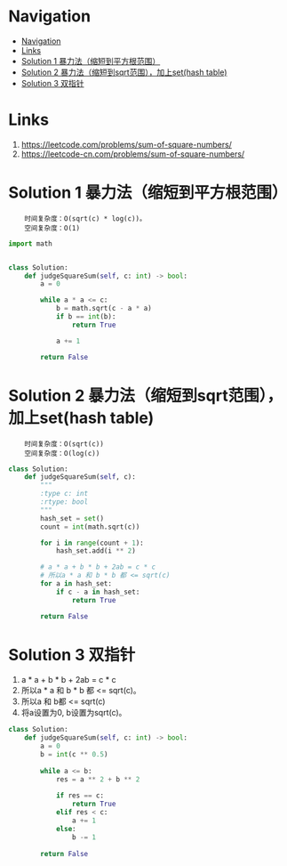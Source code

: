 # Navigation
- [Navigation](#navigation)
- [Links](#links)
- [Solution 1 暴力法（缩短到平方根范围）](#solution-1-%e6%9a%b4%e5%8a%9b%e6%b3%95%e7%bc%a9%e7%9f%ad%e5%88%b0%e5%b9%b3%e6%96%b9%e6%a0%b9%e8%8c%83%e5%9b%b4)
- [Solution 2 暴力法（缩短到sqrt范围），加上set(hash table)](#solution-2-%e6%9a%b4%e5%8a%9b%e6%b3%95%e7%bc%a9%e7%9f%ad%e5%88%b0sqrt%e8%8c%83%e5%9b%b4%e5%8a%a0%e4%b8%8asethash-table)
- [Solution 3 双指针](#solution-3-%e5%8f%8c%e6%8c%87%e9%92%88)

# Links
1. https://leetcode.com/problems/sum-of-square-numbers/
2. https://leetcode-cn.com/problems/sum-of-square-numbers/


# Solution 1 暴力法（缩短到平方根范围）
```
    时间复杂度：O(sqrt(c) * log(c))。
    空间复杂度：O(1)
```
```python
import math


class Solution:
    def judgeSquareSum(self, c: int) -> bool:
        a = 0

        while a * a <= c:
            b = math.sqrt(c - a * a)
            if b == int(b):
                return True

            a += 1

        return False
```

# Solution 2 暴力法（缩短到sqrt范围），加上set(hash table)
```
    时间复杂度：O(sqrt(c))
    空间复杂度：O(log(c))
```
```python
class Solution:
    def judgeSquareSum(self, c):
        """
        :type c: int
        :rtype: bool
        """
        hash_set = set()
        count = int(math.sqrt(c))

        for i in range(count + 1):
            hash_set.add(i ** 2)

        # a * a + b * b + 2ab = c * c
        # 所以a * a 和 b * b 都 <= sqrt(c)
        for a in hash_set:
            if c - a in hash_set:
                return True

        return False
```

# Solution 3 双指针
1. a * a + b * b + 2ab = c * c
2. 所以a * a 和 b * b 都 <= sqrt(c)。
3. 所以a 和 b都 <= sqrt(c)
4. 将a设置为0, b设置为sqrt(c)。
```python
class Solution:
    def judgeSquareSum(self, c: int) -> bool:
        a = 0
        b = int(c ** 0.5)
        
        while a <= b:
            res = a ** 2 + b ** 2
            
            if res == c:
                return True
            elif res < c:
                a += 1
            else:
                b -= 1
                
        return False
```